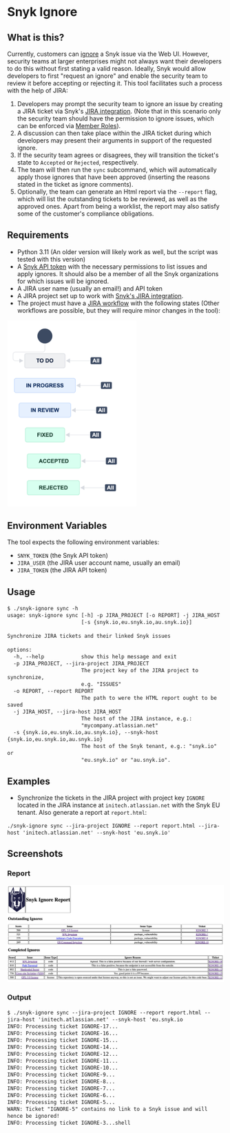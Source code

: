 # Snyk Ignore

## What is this?
Currently, customers can [ignore](https://docs.snyk.io/scan-using-snyk/find-and-manage-priority-issues/ignore-issues) a Snyk issue via the Web UI. However, security teams at larger enterprises might not always want their developers to do this without first stating a valid reason. Ideally, Snyk would allow developers to first "request an ignore" and enable the security team to review it before accepting or rejecting it. This tool facilitates such a process with the help of JIRA:
1. Developers may prompt the security team to ignore an issue by creating a JIRA ticket via Snyk's [JIRA integration](https://docs.snyk.io/integrate-with-snyk/notification-and-ticketing-systems-integrations/jira-integration). (Note that in this scenario only the security team should have the permission to ignore issues, which can be enforced via [Member Roles](https://docs.snyk.io/snyk-admin/manage-permissions-and-roles/manage-member-roles)).
2. A discussion can then take place within the JIRA ticket during which developers may present their arguments in support of the requested ignore.
3. If the security team agrees or disagrees, they will transition the ticket's state to `Accepted` or `Rejected`, respectively.
4. The team will then run the `sync` subcommand, which will automatically apply those ignores that have been approved (inserting the reasons stated in the ticket as ignore comments).
5. Optionally, the team can generate an Html report via the `--report` flag, which will list the outstanding tickets to be reviewed, as well as the approved ones. Apart from being a worklist, the report may also satisfy some of the customer's compliance obligations.


## Requirements

* Python 3.11 (An older version will likely work as well, but the script was tested with this version)
* A [Snyk API token](https://docs.snyk.io/getting-started/how-to-obtain-and-authenticate-with-your-snyk-api-token) with the necessary permissions to list issues and apply ignores. It should also be a member of all the Snyk organizations for which issues will be ignored.
* A JIRA user name (usually an email!) and API token
* A JIRA project set up to work with [Snyk's JIRA integration](https://docs.snyk.io/integrate-with-snyk/notification-and-ticketing-systems-integrations/jira-integration).
* The project must have a [JIRA workflow](https://www.atlassian.com/software/jira/guides/workflows/overview#what-is-a-jira-workflow) with the following states (Other workflows are possible, but they will require minor changes in the tool):
<img src="./workflow.png" width="300">

## Environment Variables

The tool expects the following environment variables:
* `SNYK_TOKEN` (the Snyk API token)
* `JIRA_USER` (the JIRA user account name, usually an email)
* `JIRA_TOKEN` (the JIRA API token)

## Usage

```shell
$ ./snyk-ignore sync -h
usage: snyk-ignore sync [-h] -p JIRA_PROJECT [-o REPORT] -j JIRA_HOST
                        [-s {snyk.io,eu.snyk.io,au.snyk.io}]

Synchronize JIRA tickets and their linked Snyk issues

options:
  -h, --help            show this help message and exit
  -p JIRA_PROJECT, --jira-project JIRA_PROJECT
                        The project key of the JIRA project to synchronize,
                        e.g. "ISSUES"
  -o REPORT, --report REPORT
                        The path to were the HTML report ought to be saved
  -j JIRA_HOST, --jira-host JIRA_HOST
                        The host of the JIRA instance, e.g.:
                        "mycompany.atlassian.net"
  -s {snyk.io,eu.snyk.io,au.snyk.io}, --snyk-host {snyk.io,eu.snyk.io,au.snyk.io}
                        The host of the Snyk tenant, e.g.: "snyk.io" or
                        "eu.snyk.io" or "au.snyk.io".
```

## Examples

* Synchronize the tickets in the JIRA project with project key `IGNORE` located in the JIRA instance at `initech.atlassian.net` with the Snyk EU tenant. Also generate a report at `report.html`:
```shell
./snyk-ignore sync --jira-project IGNORE --report report.html --jira-host 'initech.atlassian.net' --snyk-host 'eu.snyk.io' 
```

## Screenshots
### Report
![example report](./example-report.png)

### Output
```INFO: Processing ticket IGNORE-18...
$ ./snyk-ignore sync --jira-project IGNORE --report report.html --jira-host 'initech.atlassian.net' --snyk-host 'eu.snyk.io
INFO: Processing ticket IGNORE-17...
INFO: Processing ticket IGNORE-16...
INFO: Processing ticket IGNORE-15...
INFO: Processing ticket IGNORE-14...
INFO: Processing ticket IGNORE-12...
INFO: Processing ticket IGNORE-11...
INFO: Processing ticket IGNORE-10...
INFO: Processing ticket IGNORE-9...
INFO: Processing ticket IGNORE-8...
INFO: Processing ticket IGNORE-7...
INFO: Processing ticket IGNORE-6...
INFO: Processing ticket IGNORE-5...
WARN: Ticket "IGNORE-5" contains no link to a Snyk issue and will hence be ignored!
INFO: Processing ticket IGNORE-3...shell
```
